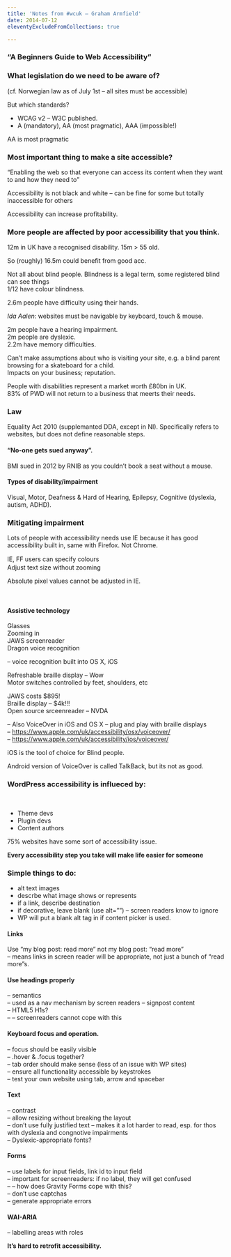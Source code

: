 ```yaml
---
title: 'Notes from #wcuk – Graham Armfield'
date: 2014-07-12
eleventyExcludeFromCollections: true

---
```

### &#8220;A Beginners Guide to Web Accessibility&#8221;

### What legislation do we need to be aware of?

(cf. Norwegian law as of July 1st &#8211; all sites must be accessible)

But which standards?

  * WCAG v2 &#8211; W3C published.
  * A (mandatory), AA (most pragmatic), AAA (impossible!)

AA is most pragmatic

### Most important thing to make a site accessible?

&#8220;Enabling the web so that everyone can access its content when they want to and how they need to&#8221;

Accessibility is not black and white &#8211; can be fine for some but totally inaccessible for others

Accessibility can increase profitability.

### More people are affected by poor accessibility that you think.

12m in UK have a recognised disability. 15m > 55 old.

So (roughly) 16.5m could benefit from good acc.

Not all about blind people. Blindness is a legal term, some registered blind can see things  
1/12 have colour blindness.

2.6m people have difficulty using their hands.

_Ida Aalen_: websites must be navigable by keyboard, touch & mouse.

2m people have a hearing impairment.  
2m people are dyslexic.  
2.2m have memory difficulties.

Can&#8217;t make assumptions about who is visiting your site, e.g. a blind parent browsing for a skateboard for a child.  
Impacts on your business; reputation.

People with disabilities represent a market worth £80bn in UK.  
83% of PWD will not return to a business that meerts their needs.

### Law

Equality Act 2010 (supplemanted DDA, except in NI). Specifically refers to websites, but does not define reasonable steps.

#### &#8220;No-one gets sued anyway&#8221;.

BMI sued in 2012 by RNIB as you couldn&#8217;t book a seat without a mouse.

#### Types of disability/impairment

Visual, Motor, Deafness & Hard of Hearing, Epilepsy, Cognitive (dyslexia, autism, ADHD).

### Mitigating impairment

Lots of people with accessibility needs use IE because it has good accessibility built in, same with Firefox. Not Chrome.

<span style="line-height: 1.428571429;">IE, FF users can specify colours</span>  
Adjust text size without zooming

Absolute pixel values cannot be adjusted in IE.

&nbsp;

#### Assistive technology

Glasses  
Zooming in  
JAWS screenreader  
Dragon voice recognition

&#8211; voice recognition built into OS X, iOS

Refreshable braille display &#8211; Wow  
Motor switches controlled by feet, shoulders, etc

JAWS costs $895!  
Braille display &#8211; $4k!!!  
Open source srceenreader &#8211; NVDA

&#8211; Also VoiceOver in iOS and OS X &#8211; plug and play with braille displays  
&#8211; https://www.apple.com/uk/accessibility/osx/voiceover/  
&#8211; https://www.apple.com/uk/accessibility/ios/voiceover/

iOS is the tool of choice for Blind people.

Android version of VoiceOver is called TalkBack, but its not as good.

### WordPress accessibility is influeced by:

&nbsp;

  * Theme devs
  * Plugin devs
  * Content authors

75% websites have some sort of accessibility issue.

**Every accessibility step you take will make life easier for someone**

### Simple things to do:

  * alt text images
  * descrbe what image shows or represents
  * if a link, describe destination
  * if decorative, leave blank (use alt=&#8221;&#8221;) &#8211; screen readers know to ignore
  * WP will put a blank alt tag in if content picker is used.

#### Links

Use &#8220;my blog post: read more&#8221; not my blog post: &#8220;read more&#8221;  
&#8211; means links in screen reader will be appropriate, not just a bunch of &#8220;read more&#8221;s.

#### Use headings properly

&#8211; semantics  
&#8211; used as a nav mechanism by screen readers &#8211; signpost content  
&#8211; HTML5 H1s?  
&#8211; &#8211; screenreaders cannot cope with this

#### Keyboard focus and operation.

&#8211; focus should be easily visible  
&#8211; .hover & .focus together?  
&#8211; tab order should make sense (less of an issue with WP sites)  
&#8211; ensure all functionality accessible by keystrokes  
&#8211; test your own website using tab, arrow and spacebar

#### Text

&#8211; contrast  
&#8211; allow resizing without breaking the layout  
&#8211; don&#8217;t use fully justified text &#8211; makes it a lot harder to read, esp. for thos with dyslexia and congnotive impairments  
&#8211; Dyslexic-appropriate fonts?

#### Forms

&#8211; use labels for input fields, link id to input field  
&#8211; important for screenreaders: if no label, they will get confused  
&#8211; &#8211; how does Gravity Forms cope with this?  
&#8211; don&#8217;t use captchas  
&#8211; generate appropriate errors

#### WAI-ARIA

&#8211; labelling areas with roles

**It&#8217;s hard to retrofit accessibility.**